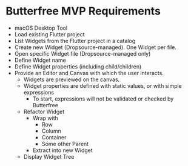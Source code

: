 # Butterfree MVP Requirements

- macOS Desktop Tool
- Load existing Flutter project
- List Widgets from the Flutter project in a catalog
- Create new Widget (Dropsource-managed).  One Widget per file.
- Open specific Widget file (Dropsource-managed only)
- Define Widget name
- Define Widget properties (including child/children)
- Provide an Editor and Canvas with which the user interacts.
    - Widgets are previewed on the canvas.
    - Widget properties are defined with static values, or with simple expressions
        - To start, expressions will not be validated or checked by Butterfree
    - Refactor Widget
        - Wrap with
            - Row
            - Column
            - Container
            - Some other Parent
        - Extract into new Widget
    - Display Widget Tree
